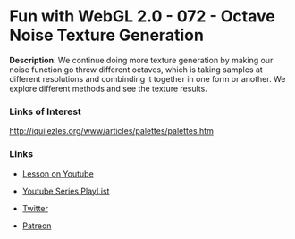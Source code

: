 # Fun with WebGL 2.0 - 072 - Octave Noise Texture Generation
**Description**:
We continue doing more texture generation by making our noise function go threw different octaves, which is taking samples at different resolutions and combinding it together in one form or another. We explore different methods and see the texture results.

### Links of Interest
http://iquilezles.org/www/articles/palettes/palettes.htm


### Links
* [Lesson on Youtube](https://youtu.be/PYRo9LoLbTM)
* [Youtube Series PlayList](https://www.youtube.com/playlist?list=PLMinhigDWz6emRKVkVIEAaePW7vtIkaIF)

* [Twitter](https://twitter.com/SketchpunkLabs)
* [Patreon](https://www.patreon.com/sketchpunk)